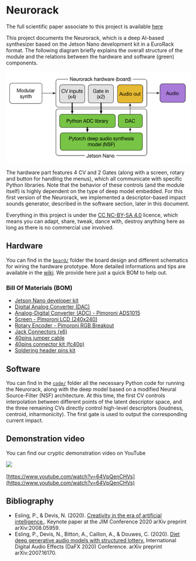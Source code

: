 # Neurorack

The full scientific paper associate to this project is available [here](https://infoscience.epfl.ch/record/291222)

This project documents the Neurorack, which is a deep AI-based synthesizer based on the Jetson Nano development kit in a EuroRack format. The following diagram briefly explains the overall structure of the module and the relations between the hardware and software (green) components.

<p align="center">
  <img src="neurorack_hardware.png">
</p>

The hardware part features 4 CV and 2 Gates (along with a screen, rotary and button for handling the menus), which all communicate with specific Python libraries. Note that the behavior of these controls (and the module itself) is highly dependent on the type of deep model embedded. For this first version of the Neurorack, we implemented a descriptor-based impact sounds generator, described in the software section, later in this document.

Everything in this project is under the [CC NC-BY-SA 4.0](https://creativecommons.org/licenses/by-nc-sa/4.0/) licence, which means you can adapt, share, tweak, dance with, destroy anything here as long as there is no commercial use involved.

## Hardware

You can find in the [`board/`](https://github.com/ninon-io/Impact-Synth-Hardware/tree/main/board) folder the board design and different schematics for wiring the hardware prototype. More detailed informations and tips are available in the [wiki](https://github.com/ninon-io/Impact-Synth-Hardware/wiki). We provide here just a quick BOM to help out.

### Bill Of Materials (BOM)

- [Jetson Nano developer kit](https://developer.nvidia.com/embedded/jetson-nano-developer-kit)
- [Digital Analog Converter (DAC)](https://www.amazon.fr/HiLetgo-Lossless-Digital-Converter-Raspberry/dp/B07QBY5Y9K/ref=sr_1_3?__mk_fr_FR=%C3%85M%C3%85%C5%BD%C3%95%C3%91&crid=2DYQJGKHO7EWZ&dchild=1&keywords=pcm5102&qid=1611491039&sprefix=pcm%2Caps%2C174&sr=8-3)
- [Analog-Digital Converter (ADC) - Pimoroni ADS1015](https://shop.pimoroni.com/products/ads1015-adc-breakout)
- [Screen - Pimoroni LCD (240x240)](https://shop.pimoroni.com/products/1-3-spi-colour-lcd-240x240-breakout)
- [Rotary Encoder - Pimoroni RGB Breakout](https://shop.pimoroni.com/products/rgb-encoder-breakout)
- [Jack Connectors (x6)](https://www.amazon.fr/PsmGoodsJack-st%C3%A9r%C3%A9o-Connecteur-montage-panneau/dp/B01MYMXWUK/ref=sr_1_17_sspa?__mk_fr_FR=%C3%85M%C3%85%C5%BD%C3%95%C3%91&dchild=1&keywords=embase%2Bmini%2Bjack%2B%C3%A0%2Bsouder&qid=1611491231&sr=8-17-spons&spLa=ZW5jcnlwdGVkUXVhbGlmaWVyPUEyODFaS0JER000RVFSJmVuY3J5cHRlZElkPUEwNjM4NTIwVlJYUFQ5UTBOWTFFJmVuY3J5cHRlZEFkSWQ9QTA5MTk3NTJDM1ozRzVaWFk0TU8md2lkZ2V0TmFtZT1zcF9tdGYmYWN0aW9uPWNsaWNrUmVkaXJlY3QmZG9Ob3RMb2dDbGljaz10cnVl&th=1)
- [40pins jumper cable](https://www.amazon.fr/Vipmoon-Dupont-Breadboard-Jumper-C%C3%A2bles/dp/B07BLRNTXW/ref=sr_1_15?__mk_fr_FR=%C3%85M%C3%85%C5%BD%C3%95%C3%91&crid=XB3BR25O7K7T&dchild=1&keywords=nappe+40+pin&qid=1611491473&sprefix=nappe+40+%2Caps%2C165&sr=8-15)
- [40pins connector kit (fc40p)](https://www.amazon.fr/Ctzrzyt-Double-rangee-Connecteur-Femelle/dp/B08PP7YYVF/ref=sr_1_1?dchild=1&keywords=fc40p&qid=1611492342&sr=8-1)
- [Soldering header pins kit](https://www.amazon.fr/2-54mm-Breakable-Connector-Arduino-PIN-6C-60PCS/dp/B01MQ5HJYQ/ref=sr_1_6?__mk_fr_FR=%C3%85M%C3%85%C5%BD%C3%95%C3%91&dchild=1&keywords=pin%2Bheader&qid=1611492112&sr=8-6&th=1)


## Software

You can find in the [`code/`](https://github.com/ninon-io/Impact-Synth-Hardware/tree/main/code) folder all the necessary Python code for running the Neurorack, along with the deep model based on a modified Neural Source-Filter (NSF) architecture. At this time, the first CV controls interpolation between different points of the latent descriptor space, and the three remaining CVs directly control high-level descriptors (loudness, centroid, inharmonicity). The first gate is used to output the corresponding current impact.

## Demonstration video

You can find our cryptic demonstration video on YouTube

[![](https://img.youtube.com/vi/64VpQenCHVs/0.jpg)](https://www.youtube.com/watch?v=64VpQenCHVs)

[https://www.youtube.com/watch?v=64VpQenCHVs](https://www.youtube.com/watch?v=64VpQenCHVs)

## Bibliography

* Esling, P., & Devis, N. (2020). [Creativity in the era of artificial intelligence.](https://arxiv.org/pdf/2008.05959). Keynote paper at the JIM Conference 2020 arXiv preprint arXiv:2008.05959.
* Esling, P., Devis, N., Bitton, A., Caillon, A., & Douwes, C. (2020). [Diet deep generative audio models with structured lottery.](https://arxiv.org/pdf/2007.16170) International Digital Audio Effects (DaFX 2020) Conference. arXiv preprint arXiv:2007.16170.
